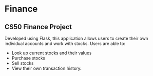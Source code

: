 # Finance
## CS50 Finance Project
Developed using Flask, this application allows users to create their own individual accounts and work with stocks. Users are able to:
* Look up current stocks and their values
* Purchase stocks 
* Sell stocks
* View their own transaction history.

